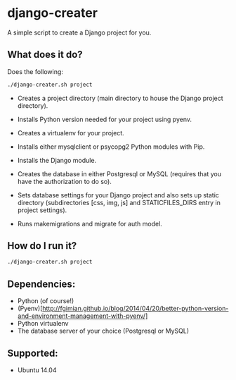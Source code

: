 # django-creater

A simple script to create a Django project for you.

## What does it do?

Does the following:

```bash
./django-creater.sh project
```

* Creates a project directory (main directory to house the Django project directory).

* Installs Python version needed for your project using pyenv.

*  Creates a virtualenv for your project.

* Installs either mysqlclient or psycopg2 Python modules with Pip.

* Installs the Django module.

* Creates the database in either Postgresql or MySQL (requires that you have the authorization to do so).

* Sets database settings for your Django project and also sets up static directory (subdirectories [css, img, js] and STATICFILES_DIRS entry in project settings).

* Runs makemigrations and migrate for auth model.

## How do I run it?

```bash
./django-creater.sh project
```

## Dependencies:

* Python (of course!)
* (Pyenv)[http://fgimian.github.io/blog/2014/04/20/better-python-version-and-environment-management-with-pyenv/]
* Python virtualenv
* The database server of your choice (Postgresql or MySQL)

## Supported:

* Ubuntu 14.04
